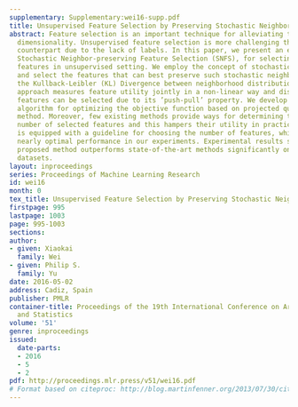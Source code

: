 ```yaml
---
supplementary: Supplementary:wei16-supp.pdf
title: Unsupervised Feature Selection by Preserving Stochastic Neighbors
abstract: Feature selection is an important technique for alleviating the curse of
  dimensionality. Unsupervised feature selection is more challenging than its supervised
  counterpart due to the lack of labels. In this paper, we present an effective method,
  Stochastic Neighbor-preserving Feature Selection (SNFS), for selecting discriminative
  features in unsupervised setting. We employ the concept of stochastic neighbors
  and select the features that can best preserve such stochastic neighbors by minimizing
  the Kullback-Leibler (KL) Divergence between neighborhood distributions. The proposed
  approach measures feature utility jointly in a non-linear way and discriminative
  features can be selected due to its ’push-pull’ property. We develop an efficient
  algorithm for optimizing the objective function based on projected quasi-Newton
  method. Moreover, few existing methods provide ways for determining the optimal
  number of selected features and this hampers their utility in practice. Our approach
  is equipped with a guideline for choosing the number of features, which provides
  nearly optimal performance in our experiments. Experimental results show that the
  proposed method outperforms state-of-the-art methods significantly on several real-world
  datasets.
layout: inproceedings
series: Proceedings of Machine Learning Research
id: wei16
month: 0
tex_title: Unsupervised Feature Selection by Preserving Stochastic Neighbors
firstpage: 995
lastpage: 1003
page: 995-1003
sections: 
author:
- given: Xiaokai
  family: Wei
- given: Philip S.
  family: Yu
date: 2016-05-02
address: Cadiz, Spain
publisher: PMLR
container-title: Proceedings of the 19th International Conference on Artificial Intelligence
  and Statistics
volume: '51'
genre: inproceedings
issued:
  date-parts:
  - 2016
  - 5
  - 2
pdf: http://proceedings.mlr.press/v51/wei16.pdf
# Format based on citeproc: http://blog.martinfenner.org/2013/07/30/citeproc-yaml-for-bibliographies/
---
```

